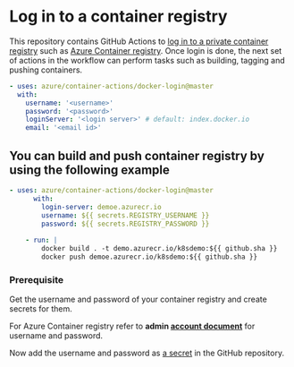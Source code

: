 # Log in to a container registry
This repository contains GitHub Actions to [log in to a private container registry](https://docs.docker.com/engine/reference/commandline/login/) such as [Azure Container registry](https://azure.microsoft.com/en-us/services/container-registry/). Once login is done, the next set of actions in the workflow can perform tasks such as building, tagging and pushing containers.

```yaml
- uses: azure/container-actions/docker-login@master
  with:
    username: '<username>'
    password: '<password>'
    loginServer: '<login server>' # default: index.docker.io
    email: '<email id>'
```

## You can build and push container registry by using the following example
```yaml
- uses: azure/container-actions/docker-login@master
      with:
        login-server: demoe.azurecr.io
        username: ${{ secrets.REGISTRY_USERNAME }}
        password: ${{ secrets.REGISTRY_PASSWORD }}
    
    - run: |
        docker build . -t demo.azurecr.io/k8sdemo:${{ github.sha }}
        docker push demoe.azurecr.io/k8sdemo:${{ github.sha }}
```

### Prerequisite
Get the username and password of your container registry and create secrets for them. 

For Azure Container registry refer to **admin [account document](https://docs.microsoft.com/en-us/azure/container-registry/container-registry-authentication#admin-account)** for username and password.

Now add the username and password as [a secret](https://developer.github.com/actions/managing-workflows/storing-secrets/) in the GitHub repository.

